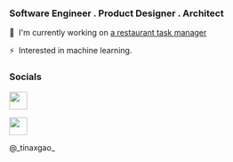 ### Software Engineer . Product Designer . Architect

🚀  I'm currently working on [a restaurant task manager](http://tinagao.com)

⚡  Interested in machine learning.

    
### Socials
    
    
   <a href="https://https://tinaxgao.hashnode.dev/.hashnode.dev" target="_blank" rel="noreferrer"><img src="https://raw.githubusercontent.com/danielcranney/readme-generator/main/public/icons/socials/hashnode.svg" width="32" height="32" /></a>
    
   <a href="https://www.linkedin.com/in/tinaxg" target="_blank" rel="noreferrer"><img src="https://raw.githubusercontent.com/danielcranney/readme-generator/main/public/icons/socials/linkedin.svg" width="32" height="32" /></a></p>

<p align="left"> @_tinaxgao_
